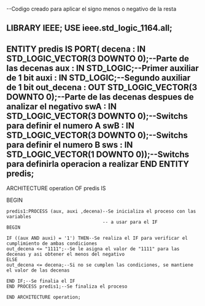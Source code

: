 --Codigo creado para aplicar el signo menos o negativo de la resta

LIBRARY IEEE;
USE ieee.std_logic_1164.all;
--------------------------------------------------
ENTITY predis IS
 PORT(    decena : IN  STD_LOGIC_VECTOR(3 DOWNTO 0);--Parte de las decenas
            aux  : IN  STD_LOGIC;--Primer auxiliar de 1 bit
				auxi : IN  STD_LOGIC;--Segundo auxiliar de 1 bit
	   out_decena : OUT STD_LOGIC_VECTOR(3 DOWNTO 0);--Parte de las decenas despues de analizar el negativo
			 swA    : IN  STD_LOGIC_VECTOR(3 DOWNTO 0);--Switchs para definir el numero A
			 swB    : IN  STD_LOGIC_VECTOR(3 DOWNTO 0);--Switchs para definir el numero B
			 sws    : IN  STD_LOGIC_VECTOR(1 DOWNTO 0));--Switchs para definirla operacion a realizar
END ENTITY predis;
--------------------------------------------------
ARCHITECTURE operation OF predis IS

BEGIN
	
	predis1:PROCESS (aux, auxi ,decena)--Se inicializa el proceso con las variables
	                                   -- a usar para el IF
	BEGIN
	
	IF ((aux AND auxi) = '1') THEN--Se realiza el IF para verificar el cumplimiento de ambas condiciones
	out_decena <= "1111";--Se le asigna el valor de "1111" para las decenas y asi obtener el menos del negativo
	ELSE 
	out_decena <= decena;--Si no se cumplen las condiciones, se mantiene el valor de las decenas 
	
	END IF;--Se finalia el IF
	END PROCESS predis1;--Se finaliza el proceso
	
	END ARCHITECTURE operation;
